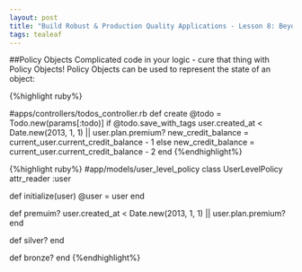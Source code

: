```yaml
---
layout: post
title: "Build Robust & Production Quality Applications - Lesson 8: Beyond MVC - Policy Objects"
tags: tealeaf
---
```


##Policy Objects
Complicated code in your logic - cure that thing with Policy Objects!
Policy Objects can be used to represent the state of an object:

{%highlight ruby%}

#apps/controllers/todos_controller.rb
def create
  @todo = Todo.new(params[:todo)]
  if @todo.save_with_tags
    user.created_at < Date.new(2013, 1, 1) || user.plan.premium?
    new_credit_balance = current_user.current_credit_balance - 1
  else
    new_credit_balance = current_user.current_credit_balance - 2
  end
{%endhighlight%}


{%highlight ruby%}
#app/models/user_level_policy
class UserLevelPolicy
attr_reader :user

def initialize(user)
  @user = user
end


def premuim?
  user.created_at < Date.new(2013, 1, 1) || user.plan.premium?
end

def silver?
end

def bronze?
end
{%endhighlight%}
